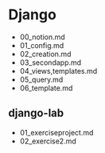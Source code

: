 # Django

* 00_notion.md
* 01_config.md
* 02_creation.md
* 03_secondapp.md
* 04_views,templates.md
* 05_query.md
* 06_template.md



## django-lab



* 01_exerciseproject.md
* 02_exercise2.md

